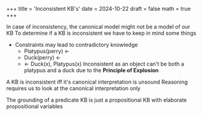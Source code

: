 +++
title = 'Inconsistent KB's'
date = 2024-10-22
draft = false
math = true
+++

In case of inconsistency, the canonical model might not be a model of our KB
To determine if a KB is inconsistent we have to keep in mind some things
- Constraints may lead to contradictory knowledge
	- Platypus(perry) $\leftarrow$
	- Duck(perry) $\leftarrow$
	-  $\leftarrow$ Duck(x), Platypus(x)
	Inconsistent as an object can't be both a platypus and a duck due to the **Principle of Explosion**

A KB is inconsistent iff it's canonical interpretation is unsound
Reasoning requires us to look at the canonical interpretation only

The grounding of a predicate KB is just a propositional KB with elaborate propositional variables 